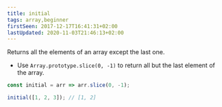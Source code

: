 ```yaml
---
title: initial
tags: array,beginner
firstSeen: 2017-12-17T16:41:31+02:00
lastUpdated: 2020-11-03T21:46:13+02:00
---
```


Returns all the elements of an array except the last one.

- Use `Array.prototype.slice(0, -1)` to return all but the last element of the array.

```js
const initial = arr => arr.slice(0, -1);
```

```js
initial([1, 2, 3]); // [1, 2]
```
